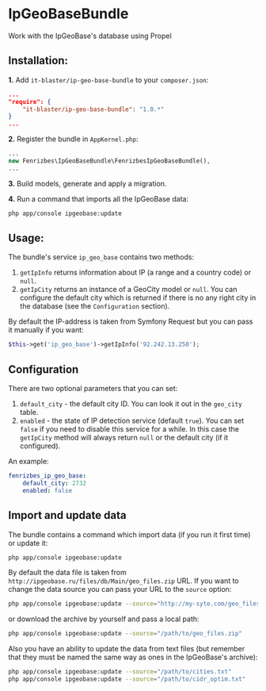 # IpGeoBaseBundle

Work with the IpGeoBase's database using Propel

## Installation:

**1.** Add `it-blaster/ip-geo-base-bundle` to your `composer.json`:

```json
...
"require": {
    "it-blaster/ip-geo-base-bundle": "1.0.*"
}
...
```

**2.** Register the bundle in `AppKernel.php`:

```php
...
new Fenrizbes\IpGeoBaseBundle\FenrizbesIpGeoBaseBundle(),
...
```

**3.** Build models, generate and apply a migration.

**4.** Run a command that imports all the IpGeoBase data:

```bash
php app/console ipgeobase:update
```

## Usage:

The bundle's service `ip_geo_base` contains two methods:

1. `getIpInfo` returns information about IP (a range and a country code) or `null`.
2. `getIpCity` returns an instance of a GeoCity model or `null`. You can configure the default city which is returned
if there is no any right city in the database (see the `Configuration` section).

By default the IP-address is taken from Symfony Request but you can pass it manually if you want:

```php
$this->get('ip_geo_base')->getIpInfo('92.242.13.250');
```

## Configuration

There are two optional parameters that you can set:

1. `default_city` - the default city ID. You can look it out in the `geo_city` table.
2. `enabled` - the state of IP detection service (default `true`). You can set `false` if you need to disable
this service for a while. In this case the `getIpCity` method will always return `null` or the default city
(if it configured).

An example:

```yml
fenrizbes_ip_geo_base:
    default_city: 2732
    enabled: false
```

## Import and update data

The bundle contains a command which import data (if you run it first time) or update it:

```bash
php app/console ipgeobase:update
```

By default the data file is taken from `http://ipgeobase.ru/files/db/Main/geo_files.zip` URL. If you want to change
the data source you can pass your URL to the `source` option:

```bash
php app/console ipgeobase:update --source="http://my-syte.com/geo_files.zip"
```

or download the archive by yourself and pass a local path:

```bash
php app/console ipgeobase:update --source="/path/to/geo_files.zip"
```

Also you have an ability to update the data from text files (but remember that they must be named the same way as ones
in the IpGeoBase's archive):

```bash
php app/console ipgeobase:update --source="/path/to/cities.txt"
php app/console ipgeobase:update --source="/path/to/cidr_optim.txt"
```
